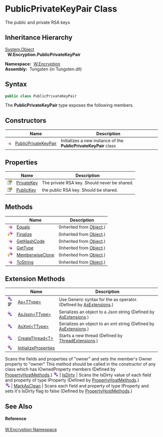 PublicPrivateKeyPair Class
==========================
  The public and private RSA keys


Inheritance Hierarchy
---------------------
[System.Object][1]  
  **W.Encryption.PublicPrivateKeyPair**  

  **Namespace:**  [W.Encryption][2]  
  **Assembly:**  Tungsten (in Tungsten.dll)

Syntax
------

```csharp
public class PublicPrivateKeyPair
```

The **PublicPrivateKeyPair** type exposes the following members.


Constructors
------------

                 | Name                      | Description                                                      
---------------- | ------------------------- | ---------------------------------------------------------------- 
![Public method] | [PublicPrivateKeyPair][3] | Initializes a new instance of the **PublicPrivateKeyPair** class 


Properties
----------

                   | Name            | Description                                  
------------------ | --------------- | -------------------------------------------- 
![Public property] | [PrivateKey][4] | The private RSA key. Should never be shared. 
![Public property] | [PublicKey][5]  | the public RSA key. Should be shared.        


Methods
-------

                    | Name                  | Description                   
------------------- | --------------------- | ----------------------------- 
![Public method]    | [Equals][6]           | (Inherited from [Object][1].) 
![Protected method] | [Finalize][7]         | (Inherited from [Object][1].) 
![Public method]    | [GetHashCode][8]      | (Inherited from [Object][1].) 
![Public method]    | [GetType][9]          | (Inherited from [Object][1].) 
![Protected method] | [MemberwiseClone][10] | (Inherited from [Object][1].) 
![Public method]    | [ToString][11]        | (Inherited from [Object][1].) 


Extension Methods
-----------------

                                          | Name                       | Description                                                                                                                                                                                                                      
----------------------------------------- | -------------------------- | -------------------------------------------------------------------------------------------------------------------------------------------------------------------------------------------------------------------------------- 
![Public Extension Method]![Code example] | [As&lt;TType>][12]         | Use Generic syntax for the as operator. (Defined by [AsExtensions][13].)                                                                                                                                                         
![Public Extension Method]                | [AsJson&lt;TType>][14]     | Serializes an object to a Json string (Defined by [AsExtensions][13].)                                                                                                                                                           
![Public Extension Method]                | [AsXml&lt;TType>][15]      | Serializes an object to an xml string (Defined by [AsExtensions][13].)                                                                                                                                                           
![Public Extension Method]                | [CreateThread&lt;T>][16]   | Starts a new thread (Defined by [ThreadExtensions][17].)                                                                                                                                                                         
![Public Extension Method]                | [InitializeProperties][18] | 
Scans the fields and properties of "owner" and sets the member's Owner property to "owner" This method should be called in the constructor of any class which has IOwnedProperty members
 (Defined by [PropertyHostMethods][19].) 
![Public Extension Method]                | [IsDirty][20]              | 
Scans the IsDirty value of each field and property of type IProperty
 (Defined by [PropertyHostMethods][19].)                                                                                                                 
![Public Extension Method]                | [MarkAsClean][21]          | 
Scans each field and property of type IProperty and sets it's IsDirty flag to false
 (Defined by [PropertyHostMethods][19].)                                                                                                  


See Also
--------

#### Reference
[W.Encryption Namespace][2]  

[1]: http://msdn.microsoft.com/en-us/library/e5kfa45b
[2]: ../README.md
[3]: _ctor.md
[4]: PrivateKey.md
[5]: PublicKey.md
[6]: http://msdn.microsoft.com/en-us/library/bsc2ak47
[7]: http://msdn.microsoft.com/en-us/library/4k87zsw7
[8]: http://msdn.microsoft.com/en-us/library/zdee4b3y
[9]: http://msdn.microsoft.com/en-us/library/dfwy45w9
[10]: http://msdn.microsoft.com/en-us/library/57ctke0a
[11]: http://msdn.microsoft.com/en-us/library/7bxwbwt2
[12]: ../../W/AsExtensions/As__1.md
[13]: ../../W/AsExtensions/README.md
[14]: ../../W/AsExtensions/AsJson__1.md
[15]: ../../W/AsExtensions/AsXml__1.md
[16]: ../../W.Threading/ThreadExtensions/CreateThread__1.md
[17]: ../../W.Threading/ThreadExtensions/README.md
[18]: ../../W/PropertyHostMethods/InitializeProperties.md
[19]: ../../W/PropertyHostMethods/README.md
[20]: ../../W/PropertyHostMethods/IsDirty.md
[21]: ../../W/PropertyHostMethods/MarkAsClean.md
[Public method]: ../../_icons/pubmethod.gif "Public method"
[Public property]: ../../_icons/pubproperty.gif "Public property"
[Protected method]: ../../_icons/protmethod.gif "Protected method"
[Public Extension Method]: ../../_icons/pubextension.gif "Public Extension Method"
[Code example]: ../../_icons/CodeExample.png "Code example"